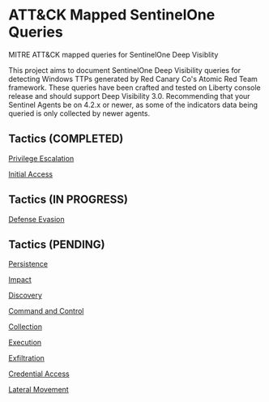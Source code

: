 # ATT&amp;CK Mapped SentinelOne Queries
MITRE ATT&amp;CK mapped queries for SentinelOne Deep Visiblity

This project aims to document SentinelOne Deep Visibility queries for detecting Windows TTPs generated by Red Canary Co's Atomic Red Team framework. These queries have been crafted and tested on Liberty console release and should support Deep Visibility 3.0. Recommending that your Sentinel Agents be on 4.2.x or newer, as some of the indicators data being queried is only collected by newer agents.


## Tactics (COMPLETED)
[Privilege Escalation](https://github.com/keyboardcrunch/SentinelOne-ATTACK-Queries/blob/master/PrivilegeEscalation.md)

[Initial Access](https://github.com/keyboardcrunch/SentinelOne-ATTACK-Queries/blob/master/InitialAccess.md)


## Tactics (IN PROGRESS)

[Defense Evasion](https://github.com/keyboardcrunch/SentinelOne-ATTACK-Queries/blob/master/DefenseEvasion.md)


## Tactics (PENDING)
[Persistence]()

[Impact]()

[Discovery]()

[Command and Control]()

[Collection]()

[Execution]()

[Exfiltration]()

[Credential Access]()

[Lateral Movement]()


